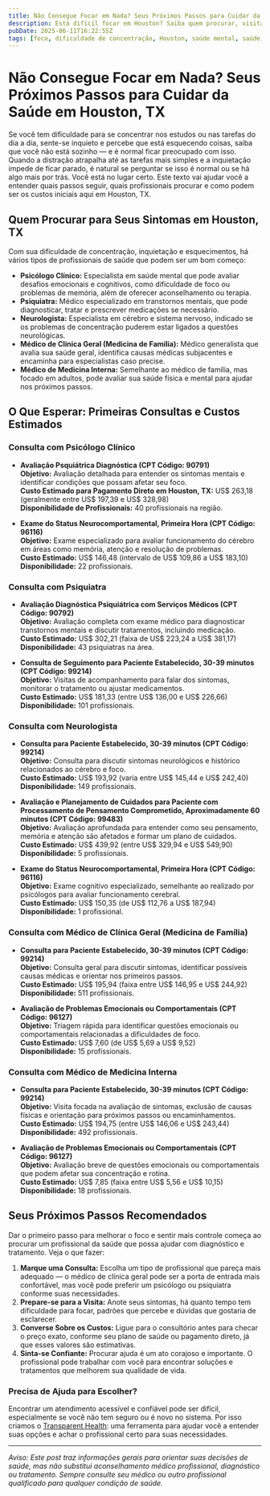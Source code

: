 ```yaml
---
title: Não Consegue Focar em Nada? Seus Próximos Passos para Cuidar da Saúde em Houston, TX  
description: Está difícil focar em Houston? Saiba quem procurar, visitas comuns e estimativas de custos para obter o cuidado certo para seus sintomas.  
pubDate: 2025-06-11T16:22:55Z  
tags: [foco, dificuldade de concentração, Houston, saúde mental, saúde, sintomas, diagnóstico, custo da clínica]  
---
```


# Não Consegue Focar em Nada? Seus Próximos Passos para Cuidar da Saúde em Houston, TX

Se você tem dificuldade para se concentrar nos estudos ou nas tarefas do dia a dia, sente-se inquieto e percebe que está esquecendo coisas, saiba que você não está sozinho — e é normal ficar preocupado com isso. Quando a distração atrapalha até as tarefas mais simples e a inquietação impede de ficar parado, é natural se perguntar se isso é normal ou se há algo mais por trás. Você está no lugar certo. Este texto vai ajudar você a entender quais passos seguir, quais profissionais procurar e como podem ser os custos iniciais aqui em Houston, TX.

## Quem Procurar para Seus Sintomas em Houston, TX

Com sua dificuldade de concentração, inquietação e esquecimentos, há vários tipos de profissionais de saúde que podem ser um bom começo:

- **Psicólogo Clínico:** Especialista em saúde mental que pode avaliar desafios emocionais e cognitivos, como dificuldade de foco ou problemas de memória, além de oferecer aconselhamento ou terapia.  
- **Psiquiatra:** Médico especializado em transtornos mentais, que pode diagnosticar, tratar e prescrever medicações se necessário.  
- **Neurologista:** Especialista em cérebro e sistema nervoso, indicado se os problemas de concentração puderem estar ligados a questões neurológicas.  
- **Médico de Clínica Geral (Medicina de Família):** Médico generalista que avalia sua saúde geral, identifica causas médicas subjacentes e encaminha para especialistas caso precise.  
- **Médico de Medicina Interna:** Semelhante ao médico de família, mas focado em adultos, pode avaliar sua saúde física e mental para ajudar nos próximos passos.

## O Que Esperar: Primeiras Consultas e Custos Estimados

### Consulta com Psicólogo Clínico

- **Avaliação Psquiátrica Diagnóstica (CPT Código: 90791)**  
  **Objetivo:** Avaliação detalhada para entender os sintomas mentais e identificar condições que possam afetar seu foco.  
  **Custo Estimado para Pagamento Direto em Houston, TX:** US$ 263,18 (geralmente entre US$ 197,39 e US$ 328,98)  
  **Disponibilidade de Profissionais:** 40 profissionais na região.

- **Exame do Status Neurocomportamental, Primeira Hora (CPT Código: 96116)**  
  **Objetivo:** Exame especializado para avaliar funcionamento do cérebro em áreas como memória, atenção e resolução de problemas.  
  **Custo Estimado:** US$ 146,48 (intervalo de US$ 109,86 a US$ 183,10)  
  **Disponibilidade:** 22 profissionais.

### Consulta com Psiquiatra

- **Avaliação Diagnóstica Psiquiátrica com Serviços Médicos (CPT Código: 90792)**  
  **Objetivo:** Avaliação completa com exame médico para diagnosticar transtornos mentais e discutir tratamentos, incluindo medicação.  
  **Custo Estimado:** US$ 302,21 (faixa de US$ 223,24 a US$ 381,17)  
  **Disponibilidade:** 43 psiquiatras na área.

- **Consulta de Seguimento para Paciente Estabelecido, 30-39 minutos (CPT Código: 99214)**  
  **Objetivo:** Visitas de acompanhamento para falar dos sintomas, monitorar o tratamento ou ajustar medicamentos.  
  **Custo Estimado:** US$ 181,33 (entre US$ 136,00 e US$ 226,66)  
  **Disponibilidade:** 101 profissionais.

### Consulta com Neurologista

- **Consulta para Paciente Estabelecido, 30-39 minutos (CPT Código: 99214)**  
  **Objetivo:** Consulta para discutir sintomas neurológicos e histórico relacionados ao cérebro e foco.  
  **Custo Estimado:** US$ 193,92 (varia entre US$ 145,44 e US$ 242,40)  
  **Disponibilidade:** 149 profissionais.

- **Avaliação e Planejamento de Cuidados para Paciente com Processamento de Pensamento Comprometido, Aproximadamente 60 minutos (CPT Código: 99483)**  
  **Objetivo:** Avaliação aprofundada para entender como seu pensamento, memória e atenção são afetados e formar um plano de cuidados.  
  **Custo Estimado:** US$ 439,92 (entre US$ 329,94 e US$ 549,90)  
  **Disponibilidade:** 5 profissionais.

- **Exame do Status Neurocomportamental, Primeira Hora (CPT Código: 96116)**  
  **Objetivo:** Exame cognitivo especializado, semelhante ao realizado por psicólogos para avaliar funcionamento cerebral.  
  **Custo Estimado:** US$ 150,35 (de US$ 112,76 a US$ 187,94)  
  **Disponibilidade:** 1 profissional.

### Consulta com Médico de Clínica Geral (Medicina de Família)

- **Consulta para Paciente Estabelecido, 30-39 minutos (CPT Código: 99214)**  
  **Objetivo:** Consulta geral para discutir sintomas, identificar possíveis causas médicas e orientar nos primeiros passos.  
  **Custo Estimado:** US$ 195,94 (faixa entre US$ 146,95 e US$ 244,92)  
  **Disponibilidade:** 511 profissionais.

- **Avaliação de Problemas Emocionais ou Comportamentais (CPT Código: 96127)**  
  **Objetivo:** Triagem rápida para identificar questões emocionais ou comportamentais relacionadas a dificuldades de foco.  
  **Custo Estimado:** US$ 7,60 (de US$ 5,69 a US$ 9,52)  
  **Disponibilidade:** 15 profissionais.

### Consulta com Médico de Medicina Interna

- **Consulta para Paciente Estabelecido, 30-39 minutos (CPT Código: 99214)**  
  **Objetivo:** Visita focada na avaliação de sintomas, exclusão de causas físicas e orientação para próximos passos ou encaminhamentos.  
  **Custo Estimado:** US$ 194,75 (entre US$ 146,06 e US$ 243,44)  
  **Disponibilidade:** 492 profissionais.

- **Avaliação de Problemas Emocionais ou Comportamentais (CPT Código: 96127)**  
  **Objetivo:** Avaliação breve de questões emocionais ou comportamentais que podem afetar sua concentração e rotina.  
  **Custo Estimado:** US$ 7,85 (faixa entre US$ 5,56 e US$ 10,15)  
  **Disponibilidade:** 18 profissionais.

## Seus Próximos Passos Recomendados

Dar o primeiro passo para melhorar o foco e sentir mais controle começa ao procurar um profissional da saúde que possa ajudar com diagnóstico e tratamento. Veja o que fazer:

1. **Marque uma Consulta:** Escolha um tipo de profissional que pareça mais adequado — o médico de clínica geral pode ser a porta de entrada mais confortável, mas você pode preferir um psicólogo ou psiquiatra conforme suas necessidades.  
2. **Prepare-se para a Visita:** Anote seus sintomas, há quanto tempo tem dificuldade para focar, padrões que percebe e dúvidas que gostaria de esclarecer.  
3. **Converse Sobre os Custos:** Ligue para o consultório antes para checar o preço exato, conforme seu plano de saúde ou pagamento direto, já que esses valores são estimativas.  
4. **Sinta-se Confiante:** Procurar ajuda é um ato corajoso e importante. O profissional pode trabalhar com você para encontrar soluções e tratamentos que melhorem sua qualidade de vida.

### Precisa de Ajuda para Escolher?

Encontrar um atendimento acessível e confiável pode ser difícil, especialmente se você não tem seguro ou é novo no sistema. Por isso criamos o [Transparent Health](https://transparenthealth.ai): uma ferramenta para ajudar você a entender suas opções e achar o profissional certo para suas necessidades.

---

*Aviso: Este post traz informações gerais para orientar suas decisões de saúde, mas não substitui aconselhamento médico profissional, diagnóstico ou tratamento. Sempre consulte seu médico ou outro profissional qualificado para qualquer condição de saúde.*